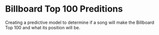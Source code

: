 # Billboard Top 100 Preditions
 Creating a predictive model to determine if a song will make the Billboard Top 100 and what its position will be.
